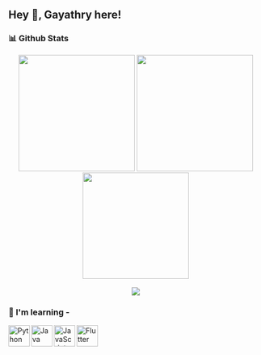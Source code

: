  ## Hey 👋, Gayathry here!
 ### 📊 Github Stats
 <div id="header" align="center">
  <img src="https://github-readme-stats.vercel.app/api?username=gayathrymw&show_icons=true&line_height=33&count_private=true&theme=radical" height = "230" a />
  <img src="https://github-readme-stats.vercel.app/api/top-langs/?username=gayathrymw&&hide=cmake&langs_count=15&line_height=60&theme=radical" height = "230" />
</div>
<div id="header" align="center">
  <img src="https://github-readme-streak-stats.herokuapp.com/?user=gayathrymw&theme=radical" height="210"/>
  <br><br>
  <img src="https://komarev.com/ghpvc/?username=gayathrymw&color=orange" />
</div>

### 🔨 I'm learning - 
<a href="https://www.python.org" target="_blank"><img align="left" alt="Python" height ="42px" src="https://raw.githubusercontent.com/rahul-jha98/github_readme_icons/main/language_and_tools/square/python/python.svg"></a>
<a href="https://www.java.com" target="_blank"><img align="left" alt="Java" height ="42px" src="https://raw.githubusercontent.com/rahul-jha98/github_readme_icons/main/language_and_tools/square/java/java.svg"></a>
<a href="https://developer.mozilla.org/en-US/docs/Web/JavaScript" target="_blank"> <img align="left" alt="JavaScript" height ="42px"  src="https://raw.githubusercontent.com/rahul-jha98/github_readme_icons/main/language_and_tools/square/javascript/javascript.svg"> </a>
<a href = "https://flutter.dev/" target = "_blank"> <img align="left" alt="Flutter" height ="42px" src="https://raw.githubusercontent.com/rahul-jha98/github_readme_icons/main/language_and_tools/square/flutter/flutter.svg"> </a>
